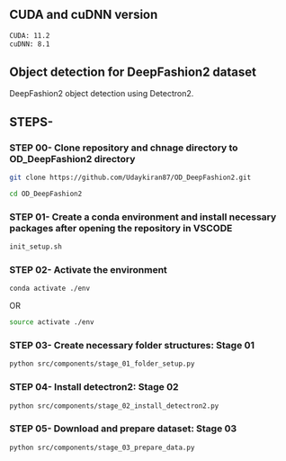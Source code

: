 ## CUDA and cuDNN version
```bash
CUDA: 11.2
cuDNN: 8.1
```

## Object detection for DeepFashion2 dataset
DeepFashion2 object detection using Detectron2.

## STEPS-
### STEP 00- Clone repository and chnage directory to OD_DeepFashion2 directory

```bash
git clone https://github.com/Udaykiran87/OD_DeepFashion2.git

cd OD_DeepFashion2
```
### STEP 01- Create a conda environment and install necessary packages after opening the repository in VSCODE

```bash
init_setup.sh
```
### STEP 02- Activate the environment
```bash
conda activate ./env
```
OR
```bash
source activate ./env
```

### STEP 03- Create necessary folder structures: Stage 01
```bash
python src/components/stage_01_folder_setup.py
```

### STEP 04- Install detectron2: Stage 02
```bash
python src/components/stage_02_install_detectron2.py
```

### STEP 05- Download and prepare dataset: Stage 03
```bash
python src/components/stage_03_prepare_data.py
```
